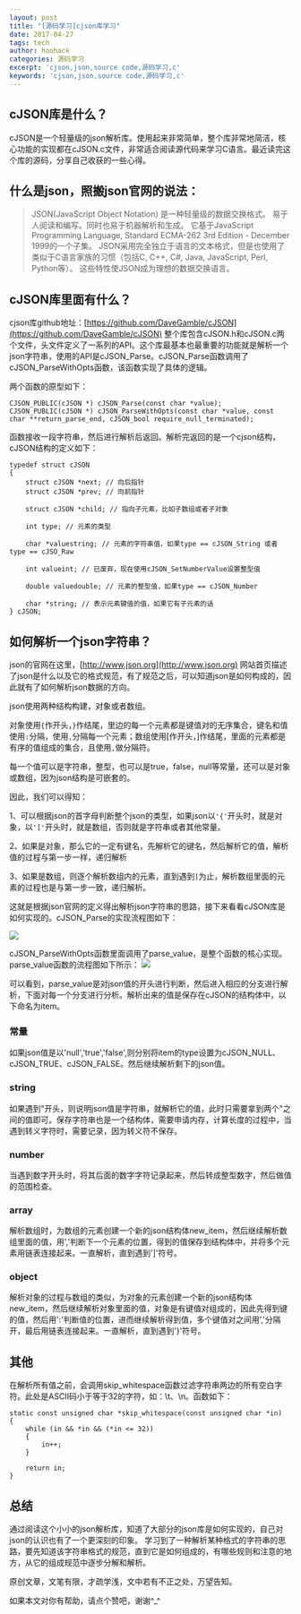 ```yaml
---
layout: post
title: "[源码学习]cjson库学习"
date: 2017-04-27
tags: tech
author: hoohack
categories: 源码学习
excerpt: 'cjson,json,source code,源码学习,c'
keywords: 'cjson,json,source code,源码学习,c'
---
```



## cJSON库是什么？
cJSON是一个轻量级的json解析库。使用起来非常简单，整个库非常地简洁，核心功能的实现都在cJSON.c文件，非常适合阅读源代码来学习C语言。最近读完这个库的源码，分享自己收获的一些心得。

## 什么是json，照搬json官网的说法：
> JSON(JavaScript Object Notation) 是一种轻量级的数据交换格式。 易于人阅读和编写。同时也易于机器解析和生成。 它基于JavaScript Programming Language, Standard ECMA-262 3rd Edition - December 1999的一个子集。 JSON采用完全独立于语言的文本格式，但是也使用了类似于C语言家族的习惯（包括C, C++, C#, Java, JavaScript, Perl, Python等）。 这些特性使JSON成为理想的数据交换语言。



## cJSON库里面有什么？
cjson库github地址：[https://github.com/DaveGamble/cJSON](https://github.com/DaveGamble/cJSON)
整个库包含cJSON.h和cJSON.c两个文件，头文件定义了一系列的API。这个库最基本也最重要的功能就是解析一个json字符串，使用的API是cJSON_Parse。cJSON_Parse函数调用了cJSON_ParseWithOpts函数，该函数实现了具体的逻辑。


两个函数的原型如下：
    
    CJSON_PUBLIC(cJSON *) cJSON_Parse(const char *value);
    CJSON_PUBLIC(cJSON *) cJSON_ParseWithOpts(const char *value, const char **return_parse_end, cJSON_bool require_null_terminated);

函数接收一段字符串，然后进行解析后返回。解析完返回的是一个cjson结构，cJSON结构的定义如下：

    typedef struct cJSON
    {
        struct cJSON *next; // 向后指针
        struct cJSON *prev; // 向前指针

        struct cJSON *child; // 指向子元素，比如子数组或者子对象

        int type; // 元素的类型

        char *valuestring; // 元素的字符串值，如果type == cJSON_String 或者 type == cJSO_Raw
    
        int valueint; // 已废弃，现在使用cJSON_SetNumberValue设置整型值
    
        double valuedouble; // 元素的整型值，如果type == cJSON_Number

        char *string; // 表示元素键值的值，如果它有子元素的话
    } cJSON;

## 如何解析一个json字符串？
json的官网在这里，[http://www.json.org](http://www.json.org)
网站首页描述了json是什么以及它的格式规范，有了规范之后，可以知道json是如何构成的，因此就有了如何解析json数据的方向。

json使用两种结构构建，对象或者数组。

对象使用`{`作开头，`}`作结尾，里边的每一个元素都是键值对的无序集合，键名和值使用`:`分隔，使用`,`分隔每一个元素；数组使用[作开头，]作结尾，里面的元素都是有序的值组成的集合，且使用`,`做分隔符。

每一个值可以是字符串，整型，也可以是true，false，null等常量，还可以是对象或数组，因为json结构是可嵌套的。

因此，我们可以得知：

1、可以根据json的首字母判断整个json的类型，如果json以`'{'`开头时，就是对象，以`'['`开头时，就是数组，否则就是字符串或者其他常量。

2、如果是对象，那么它的一定有键名，先解析它的键名，然后解析它的值，解析值的过程与第一步一样，递归解析

3、如果是数组，则逐个解析数组内的元素，直到遇到`]`为止，解析数组里面的元素的过程也是与第一步一致，递归解析。

这就是根据json官网的定义得出解析json字符串的思路，接下来看看cJSON库是如何实现的。cJSON_Parse的实现流程图如下：

![](https://www.hoohack.me/assets/images/2017/04/cjson-process.png)


cJSON_ParseWithOpts函数里面调用了parse_value，是整个函数的核心实现。
parse_value函数的流程图如下所示：
![](https://www.hoohack.me/assets/images/2017/04/cjson-parse-value.png)


可以看到，parse_value是对json值的开头进行判断，然后进入相应的分支进行解析，下面对每一个分支进行分析。解析出来的值是保存在cJSON的结构体中，以下命名为item。

### 常量
如果json值是以'null','true','false',则分别将item的type设置为cJSON_NULL、cJSON_TRUE、cJSON_FALSE。然后继续解析剩下的json值。

### string
如果遇到"开头，则说明json值是字符串，就解析它的值，此时只需要拿到两个"之间的值即可。保存字符串也是一个结构体，需要申请内存，计算长度的过程中，当遇到转义字符时，需要记录，因为转义符不保存。

### number
当遇到数字开头时，将其后面的数字字符记录起来，然后转成整型数字，然后做值的范围检查。

### array
解析数组时，为数组的元素创建一个新的json结构体new_item，然后继续解析数组里面的值，用','判断下一个元素的位置，得到的值保存到结构体中，并将多个元素用链表连接起来。一直解析，直到遇到']'符号。

### object
解析对象的过程与数组的类似，为对象的元素创建一个新的json结构体new_item，然后继续解析对象里面的值，对象是有键值对组成的，因此先得到键的值，然后用':'判断值的位置，进而继续解析得到值，多个键值对之间用','分隔开，最后用链表连接起来。一直解析，直到遇到'}'符号。

## 其他
在解析所有值之前，会调用skip_whitespace函数过滤字符串两边的所有空白字符。此处是ASCII码小于等于32的字符，如：\t、\n。函数如下：
    
    static const unsigned char *skip_whitespace(const unsigned char *in)
    {
        while (in && *in && (*in <= 32))
        {
            in++;
        }

        return in;
    }

## 总结
通过阅读这个小小的json解析库，知道了大部分的json库是如何实现的，自己对json的认识也有了一个更深刻的印象。
学习到了一种解析某种格式的字符串的思路，要先知道该字符串格式的规范，直到它是如何组成的，有哪些规则和注意的地方，从它的组成规范中逐步分解和解析。

原创文章，文笔有限，才疏学浅，文中若有不正之处，万望告知。

如果本文对你有帮助，请点个赞吧，谢谢^_^



